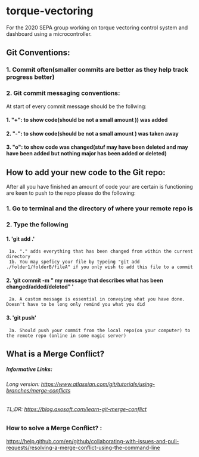 # torque-vectoring
For the 2020 SEPA group working on torque vectoring control system and dashboard using a microcontroller.

## Git Conventions: 

### 1. Commit often(smaller commits are better as they help track progress better)

### 2. Git commit messaging conventions:
At start of every commit message should be the follwing:

#### 1.   "+": to show code(should be not a small amount )) was added
#### 2.   "-": to show code(should be not a small amount ) was taken away
#### 3.   "o": to show code was changed(stuf may have been deleted and may have been added but nothing major has been added or deleted)

## How to add your new code to the Git repo:

After all you have finished  an amount of code your are certain is functioning are keen to push to the repo please do the following:
### 1. Go to terminal and the directory of where your remote repo is
### 2. Type the following
#### 1. 'git add .'  
     1a. "." adds everything that has been changed from within the current directory
     1b. You may speficy your file by typeing "git add ./folder1/folderB/fileA" if you only wish to add this file to a commit
#### 2. 'git commit -m " my message that describes what has been changed/added/deleted" ' 
     2a. A custom message is essential in conveying what you have done. Doesn't have to be long only remind you what you did
#### 3. 'git push'
     3a. Should push your commit from the local repo(on your computer) to the remote repo (online in some magic server)

## What is a Merge Conflict?

##### Informative Links:
###### Long version: https://www.atlassian.com/git/tutorials/using-branches/merge-conflicts
###### TL;DR: https://blog.axosoft.com/learn-git-merge-conflict


### How to solve a Merge Conflict? : 
https://help.github.com/en/github/collaborating-with-issues-and-pull-requests/resolving-a-merge-conflict-using-the-command-line
